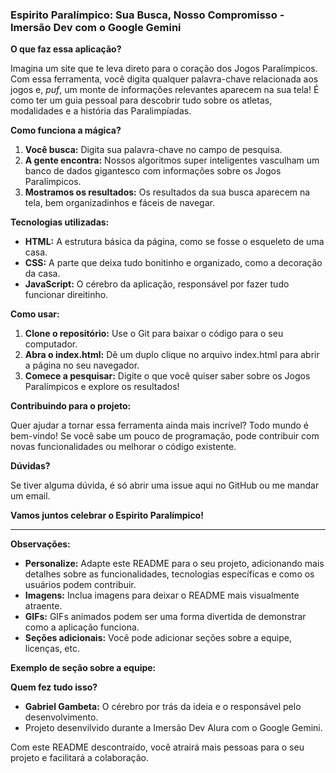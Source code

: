 
###  Espirito Paralímpico: Sua Busca, Nosso Compromisso  - Imersão Dev com o Google Gemini

**O que faz essa aplicação?**

Imagina um site que te leva direto para o coração dos Jogos Paralímpicos. Com essa ferramenta, você digita qualquer palavra-chave relacionada aos jogos e, *puf*, um monte de informações relevantes aparecem na sua tela! É como ter um guia pessoal para descobrir tudo sobre os atletas, modalidades e a história das Paralimpíadas.

**Como funciona a mágica?**

1. **Você busca:** Digita sua palavra-chave no campo de pesquisa.
2. **A gente encontra:** Nossos algoritmos super inteligentes vasculham um banco de dados gigantesco com informações sobre os Jogos Paralímpicos.
3. **Mostramos os resultados:** Os resultados da sua busca aparecem na tela, bem organizadinhos e fáceis de navegar.

**Tecnologias utilizadas:**

* **HTML:** A estrutura básica da página, como se fosse o esqueleto de uma casa.
* **CSS:** A parte que deixa tudo bonitinho e organizado, como a decoração da casa.
* **JavaScript:** O cérebro da aplicação, responsável por fazer tudo funcionar direitinho.

**Como usar:**

1. **Clone o repositório:** Use o Git para baixar o código para o seu computador.
2. **Abra o index.html:** Dê um duplo clique no arquivo index.html para abrir a página no seu navegador.
3. **Comece a pesquisar:** Digite o que você quiser saber sobre os Jogos Paralímpicos e explore os resultados!

**Contribuindo para o projeto:**

Quer ajudar a tornar essa ferramenta ainda mais incrível? Todo mundo é bem-vindo! Se você sabe um pouco de programação, pode contribuir com novas funcionalidades ou melhorar o código existente.

**Dúvidas?**

Se tiver alguma dúvida, é só abrir uma issue aqui no GitHub ou me mandar um email.

**Vamos juntos celebrar o Espirito Paralímpico!**

---

**Observações:**

* **Personalize:** Adapte este README para o seu projeto, adicionando mais detalhes sobre as funcionalidades, tecnologias específicas e como os usuários podem contribuir.
* **Imagens:** Inclua imagens para deixar o README mais visualmente atraente.
* **GIFs:** GIFs animados podem ser uma forma divertida de demonstrar como a aplicação funciona.
* **Seções adicionais:** Você pode adicionar seções sobre a equipe, licenças, etc.

**Exemplo de seção sobre a equipe:**

**Quem fez tudo isso?**

* **Gabriel Gambeta:** O cérebro por trás da ideia e o responsável pelo desenvolvimento.
* Projeto desenvilvido durante a Imersão Dev Alura com o Google Gemini.

Com este README descontraído, você atrairá mais pessoas para o seu projeto e facilitará a colaboração. 


